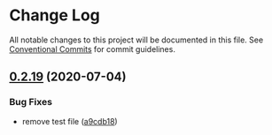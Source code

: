 # Change Log

All notable changes to this project will be documented in this file.
See [Conventional Commits](https://conventionalcommits.org) for commit guidelines.

## [0.2.19](https://github.com/kevinslin/dendronv2/compare/v0.2.18...v0.2.19) (2020-07-04)


### Bug Fixes

* remove test file ([a9cdb18](https://github.com/kevinslin/dendronv2/commit/a9cdb182c8e111260fca924f8be066691d584ff3))
